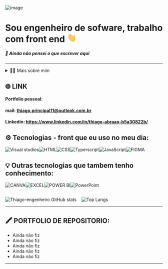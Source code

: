 ![image](https://github.com/Thiago-engenheiro/Thiago-engenheiro/blob/main/Imagens/Blue%20Modern%20Illustrative%20Gaming%20Influencer%20YouTube%20Channel%20Art%20(1).png?raw=true)

<h1>Sou engenheiro de sofware, trabalho com front end <img src="https://raw.githubusercontent.com/ABSphreak/ABSphreak/master/gifs/Hi.gif" width="30px"></h1>

##### 📝 Ainda não pensei o que escrever aqui

---

<!-- Dropdown -->
<details>
  <summary>👨‍💻 Mais sobre mim</summary>

  - 💬 Ainda não fiz

  - ⚡ Ainda não fiz \o/
</details>


## 🌐 LINK 

#### Portfolio pessoal:
#### mail: thiago.principal11@outlook.com.br
#### Linkedin: https://www.linkedin.com/in/thiago-abraao-b5a30822b/

## ⚙️ Tecnologias - front que eu uso no meu dia:

![Visual studios](https://img.shields.io/badge/Visual_Studio_Code-0078D4?style=for-the-badge&logo=visual%20studio%20code&logoColor=white)![HTML](https://img.shields.io/badge/HTML5-E34F26?style=for-the-badge&logo=html5&logoColor=white)![CSS](https://img.shields.io/badge/CSS-239120?&style=for-the-badge&logo=css3&logoColor=white)![Typerscript](https://img.shields.io/badge/TypeScript-007ACC?style=for-the-badge&logo=typescript&logoColor=white)![JavaScript](https://img.shields.io/badge/JavaScript-F7DF1E?style=for-the-badge&logo=javascript&logoColor=black)![FIGMA](https://img.shields.io/badge/Figma-F24E1E?style=for-the-badge&logo=figma&logoColor=white)

## 💡 Outras tecnologias que tambem tenho conhecimento:

![CANVA](https://img.shields.io/badge/Canva-%2300C4CC.svg?&style=for-the-badge&logo=Canva&logoColor=white)![EXCEL](https://img.shields.io/badge/Microsoft_Excel-217346?style=for-the-badge&logo=microsoft-excel&logoColor=white)![POWER BI](https://img.shields.io/badge/Power_Bi-F7DF1E?style=for-the-badge&logo=microsoft-excel&logoColor=black)![PowerPoint](https://img.shields.io/badge/Microsoft_PowerPoint-B7472A?style=for-the-badge&logo=microsoft-powerpoint&logoColor=white)

##
![Thiago-engenheiro GitHub stats](https://github-readme-stats.vercel.app/api?username=Thiago-engenheiro&show_icons=true&theme=dracula)&nbsp;&nbsp;&nbsp;&nbsp;![Top Langs](https://github-readme-stats.vercel.app/api/top-langs/?username=Thiago-engenheiro&layout=compact&theme=dracula)

---
## 🖍 PORTFOLIO DE REPOSITORIO:

- Ainda não fiz
- Ainda não fiz
- Ainda não fiz
- Ainda não fiz
- Ainda não fiz

---
